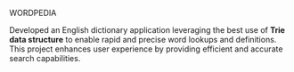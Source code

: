 WORDPEDIA

Developed an English dictionary application leveraging the best use of **Trie data structure** to enable rapid and precise word lookups and definitions.   
This project enhances user experience by providing efficient and accurate search capabilities.
